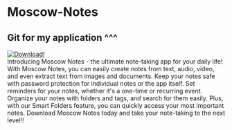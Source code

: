 # Moscow-Notes
## Git for my application ^^^ <br>
[![Download!](https://www.carecredit.com/sites/cc/image/download-app-icon.png)](https://github.com/BaaBBaBaI/Moscow-Notes-S/blob/main/bin/Release/base.apk) <br>
Introducing Moscow Notes - the ultimate note-taking app for your daily life! With Moscow Notes, you can easily create notes from text, audio, video, and even extract text from images and documents. Keep your notes safe with password protection for individual notes or the app itself. Set reminders for your notes, whether it's a one-time or recurring event. Organize your notes with folders and tags, and search for them easily. Plus, with our Smart Folders feature, you can quickly access your most important notes. Download Moscow Notes today and take your note-taking to the next level!!
